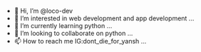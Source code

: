 - 👋 Hi, I’m @loco-dev
- 👀 I’m interested in web development and app development ...
- 🌱 I’m currently learning python ...
- 💞️ I’m looking to collaborate on python ...
- 📫 How to reach me IG:dont_die_for_yansh ...

<!---
loco-dev/loco-dev is a ✨ special ✨ repository because its `README.md` (this file) appears on your GitHub profile.
You can click the Preview link to take a look at your changes.
--->
